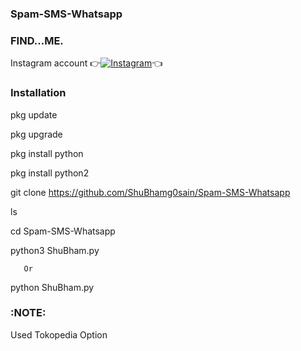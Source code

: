 ### Spam-SMS-Whatsapp



### FIND...ME.



Instagram account
👉[![Instagram  ](https://img.shields.io/badge/INSTAGRAM-FOLLOW-red?style=for-the-badge&logo=instagram)](https://www.instagram.com/shubhamg0sain)👈

### Installation

 pkg update
 
 pkg upgrade

 pkg install python

 pkg install python2

 git clone https://github.com/ShuBhamg0sain/Spam-SMS-Whatsapp
 
 ls

 cd Spam-SMS-Whatsapp

 python3 ShuBham.py

       Or 

 python ShuBham.py

### :NOTE:
Used Tokopedia Option 

